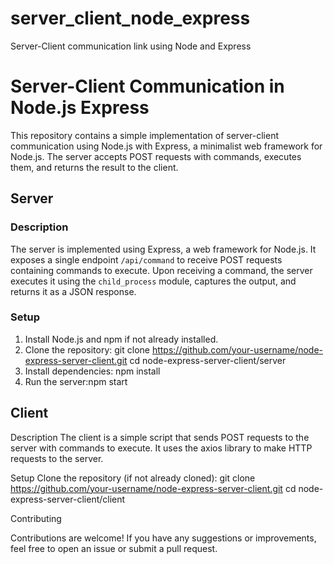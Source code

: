 # server_client_node_express
Server-Client communication link using Node and Express

# Server-Client Communication in Node.js Express

This repository contains a simple implementation of server-client communication using Node.js with Express, a minimalist web framework for Node.js. The server accepts POST requests with commands, executes them, and returns the result to the client.

## Server

### Description
The server is implemented using Express, a web framework for Node.js. It exposes a single endpoint `/api/command` to receive POST requests containing commands to execute. Upon receiving a command, the server executes it using the `child_process` module, captures the output, and returns it as a JSON response.

### Setup
1. Install Node.js and npm if not already installed.
2. Clone the repository:
   git clone https://github.com/your-username/node-express-server-client.git
   cd node-express-server-client/server
3. Install dependencies: npm install
4. Run the server:npm start

## Client
Description
The client is a simple script that sends POST requests to the server with commands to execute. It uses the axios library to make HTTP requests to the server.

Setup
Clone the repository (if not already cloned):
git clone https://github.com/your-username/node-express-server-client.git
cd node-express-server-client/client

Contributing

Contributions are welcome! If you have any suggestions or improvements, feel free to open an issue or submit a pull request.


